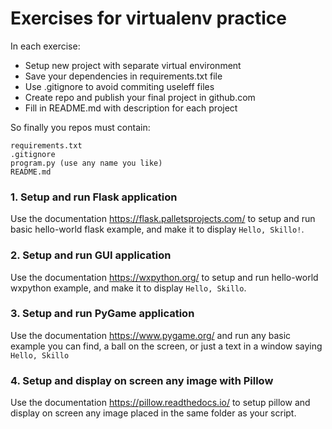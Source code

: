 # Exercises for virtualenv practice

In each exercise: 

* Setup new project with separate virtual environment
* Save your dependencies in requirements.txt file
* Use .gitignore to avoid commiting useleff files
* Create repo and publish your final project in github.com
* Fill in README.md with description for each project

So finally you repos must contain:
```
requirements.txt
.gitignore
program.py (use any name you like)
README.md
```

### 1. Setup and run Flask application

Use the documentation https://flask.palletsprojects.com/ to setup and run basic hello-world flask example, and make it to display ```Hello, Skillo!```.

### 2. Setup and run GUI application

Use the documentation https://wxpython.org/ to setup and run hello-world wxpython example, and make it to display ```Hello, Skillo```.

### 3. Setup and run PyGame application

Use the documentation https://www.pygame.org/ and run any basic example you can find, a ball on the screen, or just a text in a window saying ```Hello, Skillo```

### 4. Setup and display on screen any image with Pillow

Use the documentation https://pillow.readthedocs.io/ to setup pillow and display on screen any image placed in the same folder as your script.
